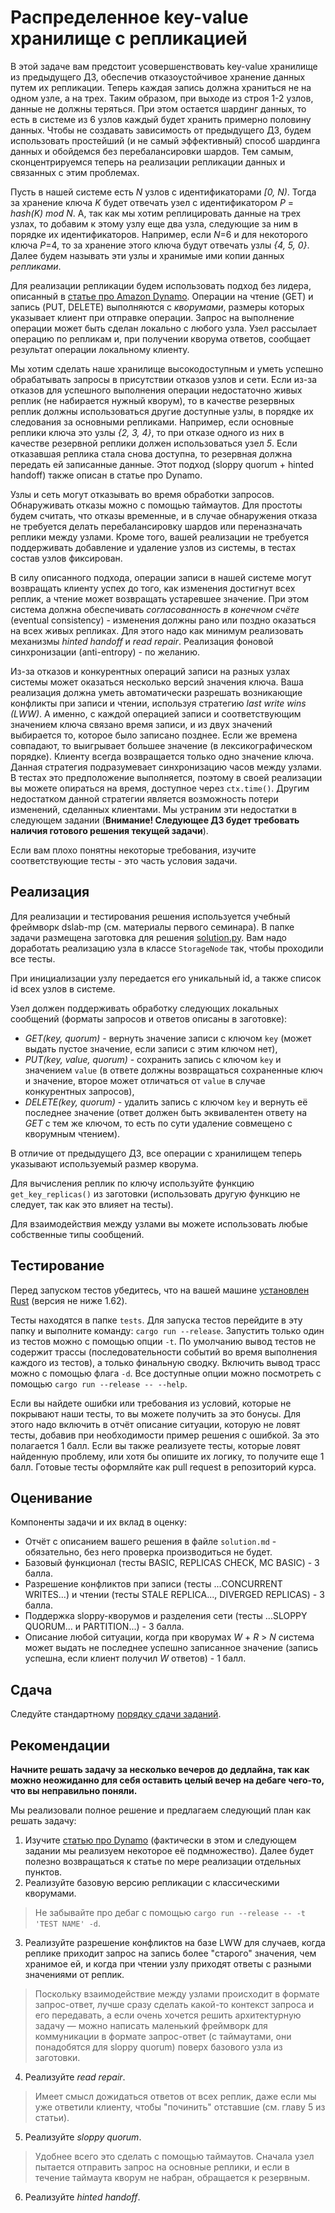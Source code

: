 # Распределенное key-value хранилище с репликацией

В этой задаче вам предстоит усовершенствовать key-value хранилище из предыдущего ДЗ, обеспечив отказоустойчивое хранение данных путем их репликации. Теперь каждая запись должна храниться не на одном узле, а на трех. Таким образом, при выходе из строя 1-2 узлов, данные не должны теряться. При этом остается шардинг данных, то есть в системе из 6 узлов каждый будет хранить примерно половину данных. Чтобы не создавать зависимость от предыдущего ДЗ, будем использовать простейший (и не самый эффективный) способ шардинга данных и обойдемся без перебалансировки шардов. Тем самым, сконцентрируемся теперь на реализации репликации данных и связанных с этим проблемах. 

Пусть в нашей системе есть _N_ узлов с идентификаторами _[0, N)_. Тогда за хранение ключа _K_ будет отвечать узел с идентификатором _P_ = _hash(K) mod N_. А, так как мы хотим реплицировать данные на трех узлах, то добавим к этому узлу еще два узла, следующие за ним в порядке их идентификаторов. Например, если _N_=6 и для некоторого ключа _P_=4, то за хранение этого ключа будут отвечать узлы _{4, 5, 0}_. Далее будем называть эти узлы и хранимые ими копии данных _репликами_. 

Для реализации репликации будем использовать подход без лидера, описанный в [статье про Amazon Dynamo](https://www.allthingsdistributed.com/files/amazon-dynamo-sosp2007.pdf). Операции на чтение (GET) и запись (PUT, DELETE) выполняются с _кворумами_, размеры которых указывает клиент при отправке операции. Запрос на выполнение операции может быть сделан локально с любого узла. Узел рассылает операцию по репликам и, при получении кворума ответов, сообщает результат операции локальному клиенту.

Мы хотим сделать наше хранилище высокодоступным и уметь успешно обрабатывать запросы в присутствии отказов узлов и сети. Если из-за отказов для успешного выполнения операции недостаточно живых реплик (не набирается нужный кворум), то в качестве резервных реплик должны использоваться другие доступные узлы, в порядке их следования за основными репликами. Например, если основные реплики ключа это узлы _{2, 3, 4}_, то при отказе одного из них в качестве резервной реплики должен использоваться узел _5_. Если отказавшая реплика стала снова доступна, то резервная должна передать ей записанные данные. Этот подход (sloppy quorum + hinted handoff) также описан в статье про Dynamo.

Узлы и сеть могут отказывать во время обработки запросов. Обнаруживать отказы можно с помощью таймаутов. Для простоты будем считать, что отказы временные, и в случае обнаружения отказа не требуется делать перебалансировку шардов или переназначать реплики между узлами. Кроме того, вашей реализации не требуется поддерживать добавление и удаление узлов из системы, в тестах состав узлов фиксирован.

В силу описанного подхода, операции записи в нашей системе могут возвращать клиенту успех до того, как изменения достигнут всех реплик, а чтение может возвращать устаревшее значение. При этом система должна обеспечивать _согласованность в конечном счёте_ (eventual consistency) - изменения должны рано или поздно оказаться на всех живых репликах. Для этого надо как минимум реализовать механизмы _hinted handoff_ и _read repair_. Реализация фоновой синхронизации (anti-entropy) - по желанию.

Из-за отказов и конкурентных операций записи на разных узлах системы может оказаться несколько версий значения ключа. Ваша реализация должна уметь автоматически разрешать возникающие конфликты при записи и чтении, используя стратегию _last write wins (LWW)_. А именно, с каждой операцией записи и соответствующим значением ключа связано время записи, и из двух значений выбирается то, которое было записано позднее. Если же времена совпадают, то выигрывает большее значение (в лексикографическом порядке). Клиенту всегда возвращается только одно значение ключа. Данная стратегия подразумевает синхронизацию часов между узлами. В тестах это предположение выполняется, поэтому в своей реализации вы можете опираться на время, доступное через `ctx.time()`. Другим недостатком данной стратегии является возможность потери изменений, сделанных клиентами. Мы устраним эти недостатки в следующем задании (**Внимание! Следующее ДЗ будет требовать наличия готового решения текущей задачи**).

Если вам плохо понятны некоторые требования, изучите соответствующие тесты - это часть условия задачи.

## Реализация

Для реализации и тестирования решения используется учебный фреймворк dslab-mp (см. материалы первого семинара). В папке задачи размещена заготовка для решения [solution.py](solution.py). Вам надо доработать реализацию узла в классе `StorageNode` так, чтобы проходили все тесты.

При инициализации узлу передается его уникальный id, а также список id всех узлов в системе.

Узел должен поддерживать обработку следующих локальных сообщений (форматы запросов и ответов описаны в заготовке):
- _GET(key, quorum)_ - вернуть значение записи с ключом `key` (может выдать пустое значение, если записи с этим ключом нет),
- _PUT(key, value, quorum)_ - сохранить запись с ключом `key` и значением `value` (в ответе должны возвращаться сохраненные ключ и значение, второе может отличаться от `value` в случае конкурентных запросов),
- _DELETE(key, quorum)_ - удалить запись с ключом `key` и вернуть её последнее значение (ответ должен быть эквивалентен ответу на _GET_ с тем же ключом, то есть по сути удаление совмещено с кворумным чтением).

В отличие от предыдущего ДЗ, все операции с хранилищем теперь указывают используемый размер кворума.

Для вычисления реплик по ключу используйте функцию `get_key_replicas()` из заготовки (использовать другую функцию не следует, так как это влияет на тесты).

Для взаимодействия между узлами вы можете использовать любые собственные типы сообщений.

## Тестирование

Перед запуском тестов убедитесь, что на вашей машине [установлен Rust](https://www.rust-lang.org/tools/install) (версия не ниже 1.62).

Тесты находятся в папке `tests`. Для запуска тестов перейдите в эту папку и выполните команду: `cargo run --release`. Запустить только один из тестов можно с помощью опции `-t`. По умолчанию вывод тестов не содержит трассы (последовательности событий во время выполнения каждого из тестов), а только финальную сводку. Включить вывод трасс можно с помощью флага `-d`. Все доступные опции можно посмотреть с помощью `cargo run --release -- --help`.

Если вы найдете ошибки или требования из условий, которые не покрывают наши тесты, то вы можете получить за это бонусы. Для этого надо включить в отчёт описание ситуации, которую не ловят тесты, добавив при необходимости пример решения с ошибкой. За это полагается 1 балл. Если вы также реализуете тесты, которые ловят найденную проблему, или хотя бы опишите их логику, то получите еще 1 балл. Готовые тесты оформляйте как pull request в репозиторий курса.

## Оценивание

Компоненты задачи и их вклад в оценку:
- Отчёт с описанием вашего решения в файле `solution.md` - обязательно, без него проверка производиться не будет.
- Базовый функционал (тесты BASIC, REPLICAS CHECK, MC BASIC) - 3 балла.
- Разрешение конфликтов при записи (тесты ...CONCURRENT WRITES...) и чтении (тесты STALE REPLICA..., DIVERGED REPLICAS) - 3 балла.
- Поддержка sloppy-кворумов и разделения сети (тесты ...SLOPPY QUORUM... и PARTITION...) - 3 балла.
- Описание любой ситуации, когда при кворумах _W_ + _R_ > _N_ система может выдать не последнее успешно записанное значение (запись успешна, если клиент получил _W_ ответов) - 1 балл.

## Сдача

Следуйте стандартному [порядку сдачи заданий](../readme.md).

## Рекомендации

**Начните решать задачу за несколько вечеров до дедлайна, так как можно неожиданно для себя оставить целый вечер на дебаге чего-то, что вы неправильно поняли.**

Мы реализовали полное решение и предлагаем следующий план как решать задачу:

1. Изучите [статью про Dynamo](https://www.allthingsdistributed.com/files/amazon-dynamo-sosp2007.pdf) (фактически в этом и следующем задании мы реализуем некоторое её подмножество). Далее будет полезно возвращаться к статье по мере реализации отдельных пунктов.
2. Реализуйте базовую версию репликации с классическими кворумами.

> Не забывайте про дебаг с помощью `cargo run --release -- -t 'TEST NAME' -d`.

3. Реализуйте разрешение конфликтов на базе LWW для случаев, когда реплике приходит запрос на запись более "старого" значения, чем хранимое ей, и когда при чтении узлу приходят ответы с разными значениями от реплик.

> Поскольку взаимодействие между узлами происходит в формате запрос-ответ, лучше сразу сделать какой-то контекст запроса и его передавать, а если очень хочется решить архитектурную задачу — можно написать маленький фреймворк для коммуникации в формате запрос-ответ (с таймаутами, они понадобятся для sloppy quorum) поверх базового узла из заготовки.

4. Реализуйте _read repair_.

> Имеет смысл дожидаться ответов от всех реплик, даже если мы уже ответили клиенту, чтобы "починить" отставшие (см. главу 5 из статьи).

5. Реализуйте _sloppy quorum_.

> Удобнее всего это сделать с помощью таймаутов. Сначала узел пытается отправить запрос на основные реплики, и если в течение таймаута кворум не набран, обращается к резервным.

6. Реализуйте _hinted handoff_.
